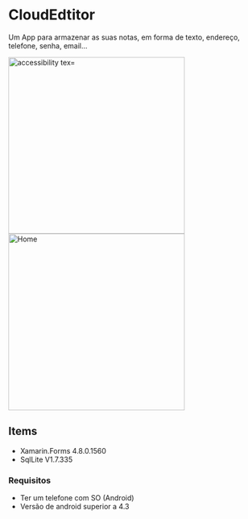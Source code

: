 # CloudEdtitor
Um App para armazenar as suas notas, em forma de texto, endereço, telefone, senha, email...

<p>
    <img src="https://user-images.githubusercontent.com/57480551/98097518-69d94200-1e8d-11eb-8494-16f499bfa555.png" width="350" alt="accessibility tex="Location">
  <img src="https://user-images.githubusercontent.com/57480551/98097523-6c3b9c00-1e8d-11eb-9d49-cd476dae11fe.png" width="350" title="Home">
</p>
    
## Items 

  - Xamarin.Forms 4.8.0.1560
  - SqlLite V1.7.335

### Requisitos
- Ter um telefone com SO (Android) 
- Versão de android superior a 4.3
